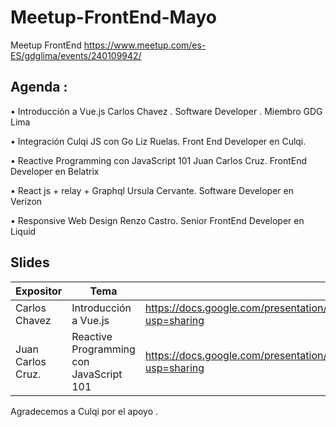 # Meetup-FrontEnd-Mayo

Meetup FrontEnd https://www.meetup.com/es-ES/gdglima/events/240109942/

## Agenda :

• Introducción a Vue.js Carlos Chavez . Software Developer . Miembro GDG Lima

• Integración Culqi JS con Go Liz Ruelas. Front End Developer en Culqi.

• Reactive Programming con JavaScript 101 Juan Carlos Cruz. FrontEnd Developer en Belatrix

• React js + relay + Graphql Ursula Cervante. Software Developer en Verizon

• Responsive Web Design Renzo Castro. Senior FrontEnd Developer en Liquid


## Slides 

Expositor | Tema  | Presentaciòn | Github
------------ | ------------- | ------------- | -------------
Carlos Chavez  | Introducción a Vue.js | https://docs.google.com/presentation/d/1_h5wAJtsdKrd8yUdSEValicNkRbJvcdWOHNVbPMiauU/edit?usp=sharing
Juan Carlos Cruz. | Reactive Programming con JavaScript 101 | https://docs.google.com/presentation/d/1wk6YZvbMjy7t0g_oEgdLHoKETXIB6zoSQWv2_3j4U0A/edit?usp=sharing

Agradecemos a Culqi por el apoyo .
